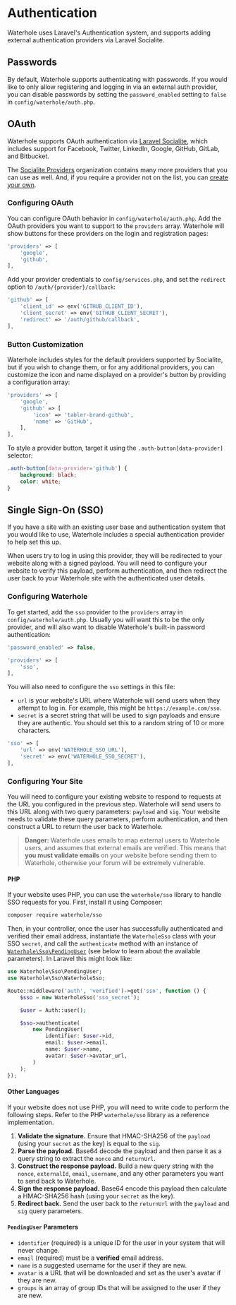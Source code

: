 # Authentication

Waterhole uses Laravel's Authentication system, and supports adding external authentication providers via Laravel Socialite.

## Passwords

By default, Waterhole supports authenticating with passwords. If you would like to only allow registering and logging in via an external auth provider, you can disable passwords by setting the `password_enabled` setting to `false` in `config/waterhole/auth.php`.

## OAuth

Waterhole supports OAuth authentication via [Laravel Socialite](https://github.com/laravel/socialite), which includes support for Facebook, Twitter, LinkedIn, Google, GitHub, GitLab, and Bitbucket.

The [Socialite Providers](https://socialiteproviders.com/) organization contains many more providers that you can use as well. And, if you require a provider not on the list, you can [create your own](https://medium.com/laravel-news/adding-auth-providers-to-laravel-socialite-ca0335929e42).

### Configuring OAuth

You can configure OAuth behavior in `config/waterhole/auth.php`. Add the OAuth providers you want to support to the `providers` array. Waterhole will show buttons for these providers on the login and registration pages:

```php
'providers' => [
    'google',
    'github',
],
```

Add your provider credentials to `config/services.php`, and set the `redirect` option to `/auth/{provider}/callback`:

```php
'github' => [
    'client_id' => env('GITHUB_CLIENT_ID'),
    'client_secret' => env('GITHUB_CLIENT_SECRET'),
    'redirect' => '/auth/github/callback',
],
```

### Button Customization

Waterhole includes styles for the default providers supported by Socialite, but if you wish to change them, or for any additional providers, you can customize the icon and name displayed on a provider's button by providing a configuration array:

```php
'providers' => [
    'google',
    'github' => [
        'icon' => 'tabler-brand-github',
        'name' => 'GitHub',
    ],
],
```

To style a provider button, target it using the `.auth-button[data-provider]` selector:

```css
.auth-button[data-provider='github'] {
    background: black;
    color: white;
}
```

## Single Sign-On (SSO)

If you have a site with an existing user base and authentication system that you would like to use, Waterhole includes a special authentication provider to help set this up.

When users try to log in using this provider, they will be redirected to your website along with a signed payload. You will need to configure your website to verify this payload, perform authentication, and then redirect the user back to your Waterhole site with the authenticated user details.

### Configuring Waterhole

To get started, add the `sso` provider to the `providers` array in `config/waterhole/auth.php`. Usually you will want this to be the only provider, and will also want to disable Waterhole's built-in password authentication:

```php
'password_enabled' => false,

'providers' => [
    'sso',
],
```

You will also need to configure the `sso` settings in this file:

-   `url` is your website's URL where Waterhole will send users when they attempt to log in. For example, this might be `https://example.com/sso`.
-   `secret` is a secret string that will be used to sign payloads and ensure they are authentic. You should set this to a random string of 10 or more characters.

```php
'sso' => [
    'url' => env('WATERHOLE_SSO_URL'),
    'secret' => env('WATERHOLE_SSO_SECRET'),
],
```

### Configuring Your Site

You will need to configure your existing website to respond to requests at the URL you configured in the previous step. Waterhole will send users to this URL along with two query parameters: `payload` and `sig`. Your website needs to validate these query parameters, perform authentication, and then construct a URL to return the user back to Waterhole.

> **Danger:** Waterhole uses emails to map external users to Waterhole users, and assumes that external emails are verified. This means that **you must validate emails** on your website before sending them to Waterhole, otherwise your forum will be extremely vulnerable.

#### PHP

If your website uses PHP, you can use the `waterhole/sso` library to handle SSO requests for you. First, install it using Composer:

```bash
composer require waterhole/sso
```

Then, in your controller, once the user has successfully authenticated and verified their email address, instantiate the `WaterholeSso` class with your SSO `secret`, and call the `authenticate` method with an instance of [`Waterhole\Sso\PendingUser`](reference://Waterhole/Sso/PendingUser.html) (see below to learn about the available parameters). In Laravel this might look like:

```php
use Waterhole\Sso\PendingUser;
use Waterhole\Sso\WaterholeSso;

Route::middleware('auth', 'verified')->get('sso', function () {
    $sso = new WaterholeSso('sso_secret');

    $user = Auth::user();

    $sso->authenticate(
        new PendingUser(
            identifier: $user->id,
            email: $user->email,
            name: $user->name,
            avatar: $user->avatar_url,
        )
    );
});
```

#### Other Languages

If your website does not use PHP, you will need to write code to perform the following steps. Refer to the PHP `waterhole/sso` library as a reference implementation.

1. **Validate the signature.** Ensure that HMAC-SHA256 of the `payload` (using your `secret` as the key) is equal to the `sig`.
2. **Parse the payload.** Base64 decode the payload and then parse it as a query string to extract the `nonce` and `returnUrl`.
3. **Construct the response payload.** Build a new query string with the `nonce`, `externalId`, `email`, `username`, and any other parameters you want to send back to Waterhole.
4. **Sign the response payload.** Base64 encode this payload then calculate a HMAC-SHA256 hash (using your `secret` as the key).
5. **Redirect back.** Send the user back to the `returnUrl` with the `payload` and `sig` query parameters.

#### `PendingUser` Parameters

-   `identifier` (required) is a unique ID for the user in your system that will never change.
-   `email` (required) must be a **verified** email address.
-   `name` is a suggested username for the user if they are new.
-   `avatar` is a URL that will be downloaded and set as the user's avatar if they are new.
-   `groups` is an array of group IDs that will be assigned to the user if they are new.
